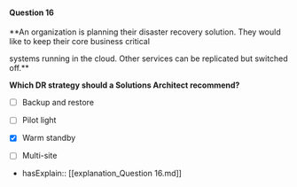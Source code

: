 #### Question  16

**An organization is planning their disaster recovery solution. They would like to keep their core business critical

systems running in the cloud. Other services can be replicated but switched off.**

**Which DR strategy should a Solutions Architect recommend?**

- [ ] Backup and restore

- [ ] Pilot light

- [x] Warm standby

- [ ] Multi-site

- hasExplain:: [[explanation_Question  16.md]]
